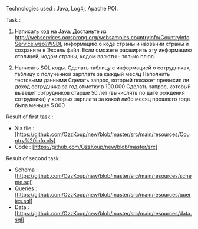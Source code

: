 Technologies used : Java, Log4j, Apache POI.

Task : 


1. Написать код на Java. Достаньте из  http://webservices.oorsprong.org/websamples.countryinfo/CountryInfoService.wso?WSDL информацию о коде страны и названии страны и сохраните в Эксель файл. Если сможете расширить эту информацию столицей, кодом страны, кодом валюты - только плюс.
 
2. Написать SQL коды. Сделать таблицу с информацией о сотрудниках, таблицу о полученной зарплате за каждый месяц
Наполнить тестовыми данными
Сделать запрос, который покажет превысил ли доход сотрудника за год отметку в 100.000
Сделать запрос, который выведет сотрудников старше 50 лет (вычислять по дате рождения сотрудника) у которых зарплата за какой либо месяц прошлого года была меньше 5.000
 
Result of first task : 
* Xls file :[https://github.com/OzzKoup/new/blob/master/src/main/resources/Country%20info.xls]
* Code : [https://github.com/OzzKoup/new/blob/master/src]

Result of second task :
* Schema : [https://github.com/OzzKoup/new/blob/master/src/main/resources/scheme.sql]
* Queries : [https://github.com/OzzKoup/new/blob/master/src/main/resources/queries.sql]
* Data : [https://github.com/OzzKoup/new/blob/master/src/main/resources/data.sql]
